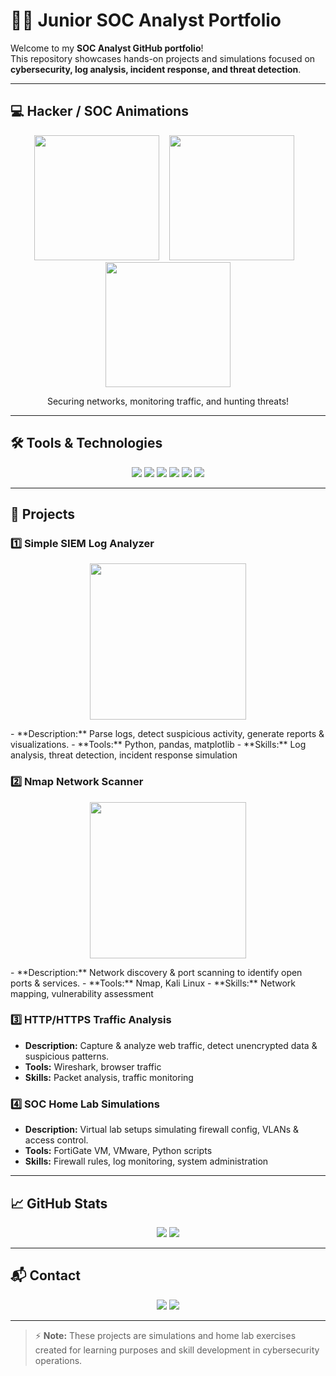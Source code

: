 # 👨‍💻 Junior SOC Analyst Portfolio

Welcome to my **SOC Analyst GitHub portfolio**!  
This repository showcases hands-on projects and simulations focused on **cybersecurity, log analysis, incident response, and threat detection**.

---

## 💻 Hacker / SOC Animations
<p align="center">
  <!-- Hacker Pepe / Cyber GIFs -->
  <img src="https://media3.giphy.com/media/v1.Y2lkPTc5MGI3NjExZXNyeGx3anI5dGc5bjFrZDZ0cDZvOWoybzN5dDJpam9yaDF4NHlqaCZlcD12MV9pbnRlcm5hbF9naWZfYnlfaWQmY3Q9Zw/wwg1suUiTbCY8H8vIA/giphy.gif" width="200"/>
  &nbsp;&nbsp;
  <img src="https://media1.giphy.com/media/v1.Y2lkPTc5MGI3NjExcXRtdHBkbXAya28yZXdxamdhcDl1c3V6ZWRhdDBiN2h5MWJjeXY3MyZlcD12MV9pbnRlcm5hbF9naWZfYnlfaWQmY3Q9Zw/GFLB1pCmhgvIDSJTvp/giphy.gif" width="200"/>
  &nbsp;&nbsp;
  <img src="https://media2.giphy.com/media/v1.Y2lkPTc5MGI3NjExY29zNHBxOGY5YjlmdjZ5Z2V3aHJ3YThoaTVkeHQycDFzNzA4bDhmeiZlcD12MV9pbnRlcm5hbF9naWZfYnlfaWQmY3Q9Zw/xsCevAab5ufj37BeGR/giphy.gif" width="200"/>
</p>
<p align="center">Securing networks, monitoring traffic, and hunting threats!</p>

---

## 🛠 Tools & Technologies

<p align="center">
  <img src="https://img.shields.io/badge/Python-3776AB?style=for-the-badge&logo=python&logoColor=white"/>
  <img src="https://img.shields.io/badge/.NET-512BD4?style=for-the-badge&logo=.net&logoColor=white"/>
  <img src="https://img.shields.io/badge/SQL-4479A1?style=for-the-badge&logo=mysql&logoColor=white"/>
  <img src="https://img.shields.io/badge/Angular-DD0031?style=for-the-badge&logo=angular&logoColor=white"/>
  <img src="https://img.shields.io/badge/Kali%20Linux-557C94?style=for-the-badge&logo=kali-linux&logoColor=white"/>
  <img src="https://img.shields.io/badge/Splunk-F26822?style=for-the-badge&logo=splunk&logoColor=white"/>
</p>

---

## 📂 Projects

### 1️⃣ Simple SIEM Log Analyzer
<p align="center">
  <img src="https://media3.giphy.com/media/v1.Y2lkPTc5MGI3NjExOWM1Zm5keDFnaGRwNXRhbzBpcTJyNWhxOW15aDg3M2RiaGljeXdzaiZlcD12MV9pbnRlcm5hbF9naWZfYnlfaWQmY3Q9Zw/U77IPoKMZUpzymdNZh/giphy.gif" width="250"/>
</p>
- **Description:** Parse logs, detect suspicious activity, generate reports & visualizations.  
- **Tools:** Python, pandas, matplotlib  
- **Skills:** Log analysis, threat detection, incident response simulation  

### 2️⃣ Nmap Network Scanner
<p align="center">
  <img src="https://media2.giphy.com/media/v1.Y2lkPTc5MGI3NjExbndyZWQzcHcxdW1wZHc3cWh3cHM5bHZjZTVoaTMxMDZjejJvdG1mNCZlcD12MV9pbnRlcm5hbF9naWZfYnlfaWQmY3Q9Zw/NPXkCN2FutVO1Nt4P9/giphy.gif" width="250"/>
</p>
- **Description:** Network discovery & port scanning to identify open ports & services.  
- **Tools:** Nmap, Kali Linux  
- **Skills:** Network mapping, vulnerability assessment  

### 3️⃣ HTTP/HTTPS Traffic Analysis
- **Description:** Capture & analyze web traffic, detect unencrypted data & suspicious patterns.  
- **Tools:** Wireshark, browser traffic  
- **Skills:** Packet analysis, traffic monitoring  

### 4️⃣ SOC Home Lab Simulations
- **Description:** Virtual lab setups simulating firewall config, VLANs & access control.  
- **Tools:** FortiGate VM, VMware, Python scripts  
- **Skills:** Firewall rules, log monitoring, system administration  

---

## 📈 GitHub Stats
<p align="center">
  <img src="https://github-readme-stats.vercel.app/api?username=nazlinuresmeray079&show_icons=true&theme=radical"/>
  <img src="https://github-readme-stats.vercel.app/api/top-langs/?username=nazlinuresmeray079&layout=compact&theme=radical"/>
</p>

---

## 📬 Contact
<p align="center">
  <a href="mailto:nazliinuresmeray079@gmail.com"><img src="https://img.shields.io/badge/Email-D14836?style=for-the-badge&logo=gmail&logoColor=white"/></a>
  <a href="https://www.linkedin.com/in/nazlinuresmeray/"><img src="https://img.shields.io/badge/LinkedIn-0A66C2?style=for-the-badge&logo=linkedin&logoColor=white"/></a>
</p>

---

> ⚡ **Note:** These projects are simulations and home lab exercises created for learning purposes and skill development in cybersecurity operations.
